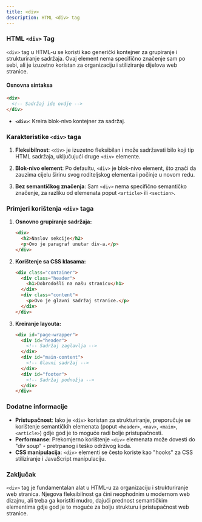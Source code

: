 ```yaml
---
title: <div>
description: HTML <div> tag
---
```


### HTML `<div>` Tag

`<div>` tag u HTML-u se koristi kao generički kontejner za grupiranje i strukturiranje sadržaja. Ovaj element nema specifično značenje sam po sebi, ali je izuzetno koristan za organizaciju i stiliziranje dijelova web stranice.

#### Osnovna sintaksa

```html
<div>
  <!-- Sadržaj ide ovdje -->
</div>
```

- **`<div>`**: Kreira blok-nivo kontejner za sadržaj.

### Karakteristike `<div>` taga

1. **Fleksibilnost**:
   `<div>` je izuzetno fleksibilan i može sadržavati bilo koji tip HTML sadržaja, uključujući druge `<div>` elemente.

2. **Blok-nivo element**:
   Po defaultu, `<div>` je blok-nivo element, što znači da zauzima cijelu širinu svog roditeljskog elementa i počinje u novom redu.

3. **Bez semantičkog značenja**:
   Sam `<div>` nema specifično semantičko značenje, za razliku od elemenata poput `<article>` ili `<section>`.

### Primjeri korištenja `<div>` taga

1. **Osnovno grupiranje sadržaja:**

   ```html
   <div>
     <h2>Naslov sekcije</h2>
     <p>Ovo je paragraf unutar div-a.</p>
   </div>
   ```

2. **Korištenje sa CSS klasama:**

   ```html
   <div class="container">
     <div class="header">
       <h1>Dobrodošli na našu stranicu</h1>
     </div>
     <div class="content">
       <p>Ovo je glavni sadržaj stranice.</p>
     </div>
   </div>
   ```

3. **Kreiranje layouta:**
   ```html
   <div id="page-wrapper">
     <div id="header">
       <!-- Sadržaj zaglavlja -->
     </div>
     <div id="main-content">
       <!-- Glavni sadržaj -->
     </div>
     <div id="footer">
       <!-- Sadržaj podnožja -->
     </div>
   </div>
   ```

### Dodatne informacije

- **Pristupačnost**: Iako je `<div>` koristan za strukturiranje, preporučuje se korištenje semantičkih elemenata (poput `<header>`, `<nav>`, `<main>`, `<article>`) gdje god je to moguće radi bolje pristupačnosti.
- **Performanse**: Prekomjerno korištenje `<div>` elemenata može dovesti do "div soup" - pretrpanog i teško održivog koda.
- **CSS manipulacija**: `<div>` elementi se često koriste kao "hooks" za CSS stiliziranje i JavaScript manipulaciju.

### Zaključak

`<div>` tag je fundamentalan alat u HTML-u za organizaciju i strukturiranje web stranica. Njegova fleksibilnost ga čini neophodnim u modernom web dizajnu, ali treba ga koristiti mudro, dajući prednost semantičkim elementima gdje god je to moguće za bolju strukturu i pristupačnost web stranice.
